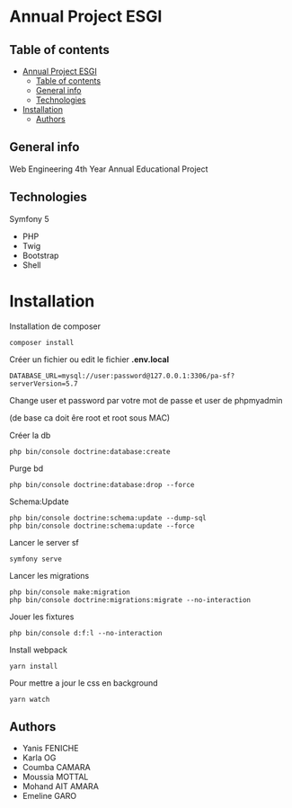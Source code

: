 # Annual Project ESGI

## Table of contents

- [Annual Project ESGI](#annual-project-esgi)
  - [Table of contents](#table-of-contents)
  - [General info](#general-info)
  - [Technologies](#technologies)
- [Installation](#installation)
  - [Authors](#authors)

## General info

Web Engineering 4th Year Annual Educational Project

## Technologies

Symfony 5

- PHP
- Twig
- Bootstrap
- Shell

# Installation

Installation de composer

```
composer install
```

Créer un fichier ou edit le fichier **.env.local**

```
DATABASE_URL=mysql://user:password@127.0.0.1:3306/pa-sf?serverVersion=5.7
```

Change user et password par votre mot de passe et user de phpmyadmin

(de base ca doit êre root et root sous MAC)

Créer la db

```
php bin/console doctrine:database:create
```

Purge bd

```
php bin/console doctrine:database:drop --force
```

Schema:Update

```
php bin/console doctrine:schema:update --dump-sql
php bin/console doctrine:schema:update --force
```

Lancer le server sf

```
symfony serve
```

Lancer les migrations

```
php bin/console make:migration
php bin/console doctrine:migrations:migrate --no-interaction
```

Jouer les fixtures

```
php bin/console d:f:l --no-interaction
```

Install webpack

```
yarn install
```

Pour mettre a jour le css en background

```
yarn watch
```

## Authors

- Yanis FENICHE
- Karla OG
- Coumba CAMARA
- Moussia MOTTAL
- Mohand AIT AMARA
- Emeline GARO
